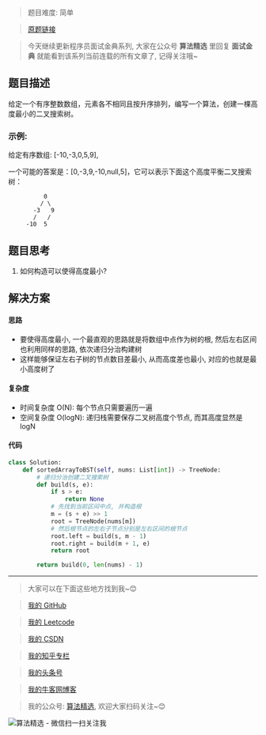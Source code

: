 > 题目难度: 简单

> [原题链接](https://leetcode-cn.com/problems/minimum-height-tree-lcci/)

> 今天继续更新程序员面试金典系列, 大家在公众号 **算法精选** 里回复 **面试金典** 就能看到该系列当前连载的所有文章了, 记得关注哦~

## 题目描述

给定一个有序整数数组，元素各不相同且按升序排列，编写一个算法，创建一棵高度最小的二叉搜索树。

### 示例:

给定有序数组: [-10,-3,0,5,9],

一个可能的答案是：[0,-3,9,-10,null,5]，它可以表示下面这个高度平衡二叉搜索树：

```
          0
         / \
       -3   9
       /   /
     -10  5
```

## 题目思考

1. 如何构造可以使得高度最小?

## 解决方案

#### 思路

- 要使得高度最小, 一个最直观的思路就是将数组中点作为树的根, 然后左右区间也利用同样的思路, 依次递归分治构建树
- 这样能够保证左右子树的节点数目差最小, 从而高度差也最小, 对应的也就是最小高度树了

#### 复杂度

- 时间复杂度 O(N): 每个节点只需要遍历一遍
- 空间复杂度 O(logN): 递归栈需要保存二叉树高度个节点, 而其高度显然是 logN

#### 代码

```python
class Solution:
    def sortedArrayToBST(self, nums: List[int]) -> TreeNode:
        # 递归分治创建二叉搜索树
        def build(s, e):
            if s > e:
                return None
            # 先找到当前区间中点, 并构造根
            m = (s + e) >> 1
            root = TreeNode(nums[m])
            # 然后根节点的左右子节点分别是左右区间的根节点
            root.left = build(s, m - 1)
            root.right = build(m + 1, e)
            return root

        return build(0, len(nums) - 1)
```

---

> 大家可以在下面这些地方找到我~😊

> [我的 GitHub](https://github.com/zjulyx)

> [我的 Leetcode](https://leetcode-cn.com/u/suibianfahui/)

> [我的 CSDN](https://me.csdn.net/zjulyx1993)

> [我的知乎专栏](https://zhuanlan.zhihu.com/c_1242508721932464128)

> [我的头条号](https://www.toutiao.com/c/user/1090304683804520/#mid=1671643017345028)

> [我的牛客网博客](https://blog.nowcoder.net/zjulyx)

> 我的公众号: [算法精选](https://mp.weixin.qq.com/s?__biz=MzA5MDk1MjI5MA==&mid=2247484158&idx=1&sn=90176bac32cf7af40e4074c721fd8a95&chksm=900285f3a7750ce5a068c9c9773781461819633f2fd60533732637ec9520c908371ebc218d49&scene=178&cur_album_id=1386231241346859009#rd), 欢迎大家扫码关注~😊

![算法精选 - 微信扫一扫关注我](https://mmbiz.qpic.cn/mmbiz_jpg/1KjZicMlYPMgZWmoL4eYcs6UcfmvsetDWME2YJyaCp9oT9z3U573FWENBNhyOByxYI0epew6O37hiaOhdh90QeJg/640?wx_fmt=jpeg&tp=webp&wxfrom=5&wx_lazy=1&wx_co=1)
